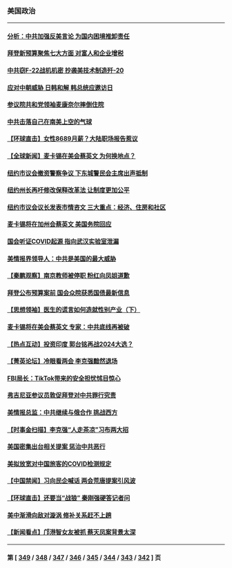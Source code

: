 ### 美国政治
---
#### [分析：中共加强反美言论 为国内困境推卸责任](../../pages/ncid1078159/n13946782.md) 
#### [拜登新预算聚焦七大方面 对富人和企业增税](../../pages/ncid1078159/n13946791.md) 
#### [中共窃F-22战机机密 抄袭美技术制造歼-20](../../pages/ncid1078159/n13946586.md) 
#### [应对中朝威胁 日韩和解 韩总统应邀访日](../../pages/ncid1078159/n13946468.md) 
#### [参议院共和党领袖麦康奈尔摔倒住院](../../pages/ncid1078159/n13946537.md) 
#### [中共击落自己在南美上空的气球](../../pages/ncid1078159/n13946511.md) 
#### [【环球直击】女性8689月薪？大陆职场报告惹议](../../pages/ncid1078159/n13945926.md) 
#### [【全球新闻】麦卡锡在美会蔡英文 为何换地点？](../../pages/ncid1078159/n13946185.md) 
#### [纽约市议会撤资警察争议 下东城警民会主席出声抵制](../../pages/ncid1078159/n13946196.md) 
#### [纽约州长再吁修改保释改革法 让制度更加公平](../../pages/ncid1078159/n13946194.md) 
#### [纽约市议会议长发表市情咨文 三大重点：经济、住房和社区](../../pages/ncid1078159/n13946149.md) 
#### [麦卡锡将在加州会蔡英文 美国务院回应](../../pages/ncid1078159/n13946172.md) 
#### [国会听证COVID起源 指向武汉实验室泄漏](../../pages/ncid1078159/n13946184.md) 
#### [美情报界领导人：中共是美国的最大威胁](../../pages/ncid1078159/n13945944.md) 
#### [【秦鹏观察】南京教师被停职 粉红向凤姐道歉](../../pages/ncid1078159/n13946014.md) 
#### [拜登公布预算案前 国会众院获悉国债最新信息](../../pages/ncid1078159/n13945949.md) 
#### [【思想领袖】医生的谎言如何造就性别产业（下）](../../pages/ncid1078159/n13923489.md) 
#### [麦卡锡将在美会蔡英文 专家：中共底线再被破](../../pages/ncid1078159/n13945873.md) 
#### [【热点互动】投资印度 郭台铭再战2024大选？](../../pages/ncid1078159/n13946008.md) 
#### [【菁英论坛】冷眼看两会 李克强黯然退场](../../pages/ncid1078159/n13945959.md) 
#### [FBI局长：TikTok带来的安全担忧怵目惊心](../../pages/ncid1078159/n13945936.md) 
#### [弗吉尼亚参议员敦促拜登对中共罪行究责](../../pages/ncid1078159/n13945789.md) 
#### [美情报总监：中共继续与俄合作 挑战西方](../../pages/ncid1078159/n13945882.md) 
#### [【时事金扫描】李克强“人走茶凉”习布两大招](../../pages/ncid1078159/n13945858.md) 
#### [美国密集出台相关提案 惩治中共恶行](../../pages/ncid1078159/n13945776.md) 
#### [美拟放宽对中国旅客的COVID检测规定](../../pages/ncid1078159/n13945557.md) 
#### [【中国禁闻】习向民企喊话 两会荒唐提案引风波](../../pages/ncid1078159/n13945161.md) 
#### [【环球直击】还要当“战狼” 秦刚强硬答记者问](../../pages/ncid1078159/n13945090.md) 
#### [美中渐滑向敌对漩涡 修补关系赶不上趟](../../pages/ncid1078159/n13945452.md) 
#### [【新闻看点】邝港智女友被抓 蔡天凤案背景太深](../../pages/ncid1078159/n13945283.md) 

---
#### 第 [ [349](./349.md) / [348](./348.md) / [347](./347.md) / [346](./346.md) / [345](./345.md) / [344](./344.md) / [343](./343.md) / [342](./342.md) ] 页
